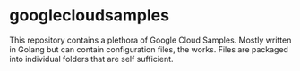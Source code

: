 # googlecloudsamples
This repository contains a plethora of Google Cloud Samples. Mostly written in Golang but can contain configuration files, the works. Files are packaged into individual folders that are self sufficient.
